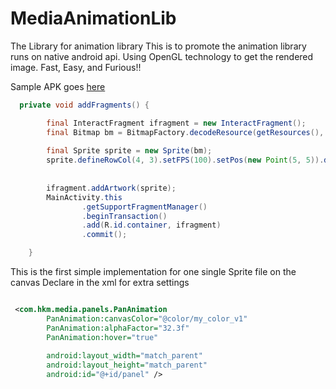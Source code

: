 # MediaAnimationLib
The Library for animation library
This is to promote the animation library runs on native android api. Using OpenGL technology to get the rendered image. Fast, Easy, and Furious!!

Sample APK goes [here](https://github.com/jjhesk/MediaAnimationLib/blob/master/sampleApp/sampleApp-release.apk?raw=true)

```java
  private void addFragments() {

        final InteractFragment ifragment = new InteractFragment();
        final Bitmap bm = BitmapFactory.decodeResource(getResources(), R.drawable.your_local_drawable_png_file_name);
        
        final Sprite sprite = new Sprite(bm);
        sprite.defineRowCol(4, 3).setFPS(100).setPos(new Point(5, 5)).done();
        
        
        ifragment.addArtwork(sprite);
        MainActivity.this
                .getSupportFragmentManager()
                .beginTransaction()
                .add(R.id.container, ifragment)
                .commit();

    }

```
This is the first simple implementation for one single Sprite file on the canvas
Declare in the xml for extra settings
```xml

 <com.hkm.media.panels.PanAnimation
        PanAnimation:canvasColor="@color/my_color_v1"
        PanAnimation:alphaFactor="32.3f"
        PanAnimation:hover="true"
        
        android:layout_width="match_parent"
        android:layout_height="match_parent"
        android:id="@+id/panel" />
```
